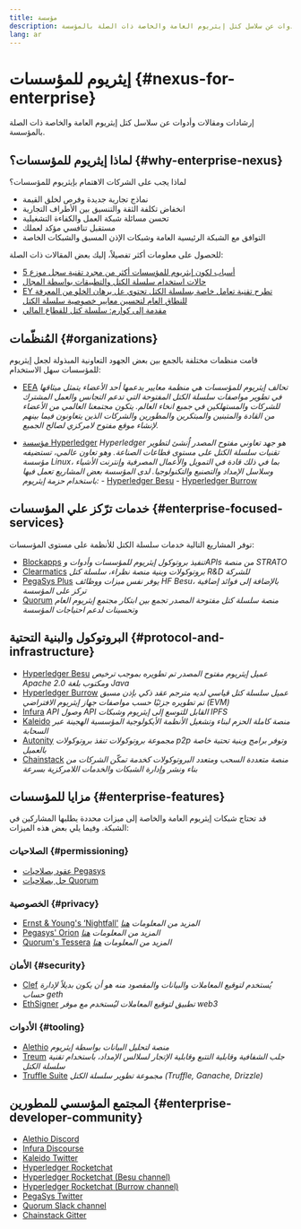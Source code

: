 ```yaml
---
title: مؤسسة
description: إرشادات ومقالات وأدوات عن سلاسل كتل إيثريوم العامة والخاصة ذات الصلة بالمؤسسة
lang: ar
---
```


# إيثريوم للمؤسسات {#nexus-for-enterprise}

<div class="featured">إرشادات ومقالات وأدوات عن سلاسل كتل إيثريوم العامة والخاصة ذات الصلة بالمؤسسة.</div>

## لماذا إيثريوم للمؤسسات؟ {#why-enterprise-nexus}

لماذا يجب على الشركات الاهتمام بإيثريوم للمؤسسات؟

- نماذج تجارية جديدة وفرص لخلق القيمة
- انخفاض تكلفة الثقة والتنسيق بين الأطراف التجارية
- تحسن مسائلة شبكة العمل والكفاءة التشغيلية
- مستقبل تنافسي مؤكد لعملك
- التوافق مع الشبكة الرئيسية العامة وشبكات الإذن المسبق والشبكات الخاصة

للحصول على معلومات أكثر تفصيلاً، إليك بعض المقالات ذات الصلة:

- [5 أسباب لكون إيثريوم للمؤسسات أكثر من مجرد تقنية سجل موزع](https://media.consensys.net/5-reasons-why-enterprise-nexus-is-so-much-more-than-a-distributed-ledger-technology-c9a89db82cb5)
- [حالات استخدام سلسلة الكتل والتطبيقات بواسطة المجال](https://media.consensys.net/enterprise-nexus-blockchain-use-cases-and-applications-by-industry-3914d1210049)
- [EY تطرح تقنية تعامل خاصة بسلسلة الكتل تحتوي عل برهان الخلو من المعرفة للنطاق العام لتحسين معايير خصوصية سلسلة الكتل](https://www.ey.com/en_gl/news/2019/04/ey-releases-zero-knowledge-proof-blockchain-transaction-technology-to-the-public-domain-to-advance-blockchain-privacy-standards)
- [مقدمة إلى كوارم: سلسلة كتل للقطاع المالي](https://medium.com/blockchain-at-berkeley/introduction-to-quorum-blockchain-for-the-financial-sector-58813f84e88c)

## المُنظّمات {#organizations}

قامت منظمات مختلفة بالجمع بين بعض الجهود التعاونية المبذولة لجعل إيثريوم للمؤسسات سهل الاستخدام:

- [EEA](https://entethalliance.org/) _تحالف إيثريوم للمؤسسات هي منظمة معايير يدعمها أحد الأعضاء يتمثل ميثاقها في تطوير مواصفات سلسلة الكتل المفتوحة التي تدعم التجانس والعمل المشترك للشركات والمستهلكين في جميع انخاء العالم. يتكون مجتمعنا العالمي من الأعضاء من القادة والمتبنين والمبتكرين والمطورين والشركات الذين يتعاونون فيما بينهم لإنشاء موقع مفتوح لامركزي لصالح الجميع._

- [مؤسسة Hyperledger](https://hyperledger.org) _Hyperledger هو جهد تعاوني مفتوح المصدر إُنشئ لتطوير تقنيات سلسلة الكتل على مستوى قطاعات الصناعة. وهو تعاون عالمي، تستضيفه مؤسسة Linux، بما في ذلك قادة في التمويل والأعمال المصرفية وإنترنت الأشياء وسلاسل الإمداد والتصنيع والتكنولوجيا._ _لدى المؤسسة بعض المشاريع تعمل فيها باستخدام حزمة إيثريوم:_ - [Hyperledger Besu](https://www.hyperledger.org/blog/2019/08/29/announcing-hyperledger-besu) - [Hyperledger Burrow](https://www.hyperledger.org/projects/hyperledger-burrow)

## خدمات ترّكز علي المؤسسات {#enterprise-focused-services}

توفر المشاريع التالية خدمات سلسلة الكتل للأنظمة على مستوى المؤسسات:

- [Blockapps](https://blockapps.net/) _تنفيذ بروتوكول إيثريوم للمؤسسات وأدوات وAPIs من منصة STRATO_
- [Clearmatics](https://www.clearmatics.com/about) _بروتوكولات وبنية منصة نظراء، سلسلة كتل R&D للشركة_
- [PegaSys Plus](https://pegasys.tech/enterprise/) _يوفر نفس ميزات ووظائف HF Besu، بالإضافة إلى فوائد إضافية تركز على المؤسسة_
- [Quorum](https://www.goquorum.com/) _منصة سلسلة كتل مفتوحة المصدر تجمع بين ابتكار مجتمع إيثريوم العام وتحسينات لدعم احتياجات المؤسسة_

## البروتوكول والبنية التحتية {#protocol-and-infrastructure}

- [Hyperledger Besu](https://www.hyperledger.org/projects/besu) _عميل إيثريوم مفتوح المصدر تم تطويره بموجب ترخيص Apache 2.0 ومكتوب بلغة Java_
- [Hyperledger Burrow](https://www.hyperledger.org/projects/hyperledger-burrow) _عميل سلسلة كتل قياسي لديه مترجم عقد ذكي بإذن مسبق تم تطويره جزئيًا حسب مواصفات جهاز إيثريوم الافتراضي (EVM)_
- [Infura](https://infura.io/) _API وصول API القابل للتوسع إلى إيثريوم وشبكات IPFS_
- [Kaleido](https://kaleido.io/) _منصة كاملة الحزم لبناء وتشغيل الأنظمة الأيكولوجية المؤسسية الهجينة عبر السحابة_
- [Autonity](https://www.clearmatics.com/about/) _مجموعة بروتوكولات تنفذ بروتوكولات p2p وتوفر برامج وبنية تحتية خاصة بالعميل_
- [Chainstack](https://chainstack.com/) _منصة متعددة السحب ومتعدد البروتوكولات كخدمة تمكّن الشركات من بناء ونشر وإدارة الشبكات والخدمات اللامركزية بسرعة_

## مزايا للمؤسسات {#enterprise-features}

قد تحتاج شبكات إيثريوم العامة والخاصة إلى ميزات محددة يطلبها المشاركين في الشبكة. وفيما يلي بعض هذه الميزات:

### الصلاحيات {#permissioning}

- [عقود بصلاحيات Pegasys](https://github.com/PegaSysEng/permissioning-smart-contracts)
- [حل بصلاحيات Quorum](https://github.com/jpmorganchase/quorum/wiki/Security)

### الخصوصية {#privacy}

- [Ernst & Young's ‘Nightfall'](https://github.com/EYBlockchain/nightfall) _المزيد من المعلومات [هنا](https://bravenewcoin.com/insights/ernst-and-young-rolls-out-'nightfall-to-enable-private-transactions-on)_
- [Pegasys' Orion](https://docs.pantheon.pegasys.tech/en/stable/Concepts/Privacy/Privacy-Overview/) _المزيد من المعلومات [هنا](https://pegasys.tech/privacy-in-pantheon-how-it-works-and-why-your-enterprise-should-care/)_
- [Quorum's Tessera](https://docs.goquorum.com/en/latest/Privacy/Tessera/Tessera/) _المزيد من المعلومات [هنا](https://github.com/jpmorganchase/tessera/wiki/How-Tessera-works)_

### الأمان {#security}

- [Clef](https://geth.nexus.org/docs/clef/tutorial) _يُستخدم لتوقيع المعاملات والبيانات والمقصود منه هو أن يكون بديلاً لإدارة حساب geth_
- [EthSigner](https://github.com/ConsenSys/ethsigner) _تطبيق لتوقيع المعاملات ليُستخدم مع موفر web3_

### الأدوات {#tooling}

- [Alethio](https://explorer.aleth.io/) _منصة لتحليل البيانات بواسطة إيثريوم_
- [Treum](https://treum.io/) _جلب الشفافية وقابلية التتبع وقابلية الإتجار لسلالس الإمداد، باستخدام تقنية سلسلة الكتل_
- [Truffle Suite](https://trufflesuite.com) _مجموعة تطوير سلسلة الكتل (Truffle, Ganache, Drizzle)_

## المجتمع المؤسسي للمطورين {#enterprise-developer-community}

- [Alethio Discord](https://discord.gg/d2t8NuU)
- [Infura Discourse](https://community.infura.io/)
- [Kaleido Twitter](https://twitter.com/Kaleido_io)
- [Hyperledger Rocketchat](https://chat.hyperledger.org/)
- [Hyperledger Rocketchat (Besu channel)](https://chat.hyperledger.org/channel/besu)
- [Hyperledger Rocketchat (Burrow channel)](https://chat.hyperledger.org/channel/burrow)
- [PegaSys Twitter](https://twitter.com/Kaleido_io)
- [Quorum Slack channel](http://bit.ly/quorum-slack)
- [Chainstack Gitter](https://gitter.im/chainstack/Lobby)
